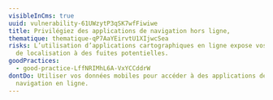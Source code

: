 ```yaml
---
visibleInCms: true
uuid: vulnerability-61UWzytP3qSK7wfFiwiwe
title: Privilégiez des applications de navigation hors ligne,
thematique: thematique-qP7AaYEirvtU1XIjwcSea
risks: L’utilisation d’applications cartographiques en ligne expose vos données
  de localisation à des fuites potentielles.
goodPractices:
  - good-practice-LffNRIMhL6A-VxYCCddrW
dontDo: Utiliser vos données mobiles pour accéder à des applications de
  navigation en ligne.
---
```

